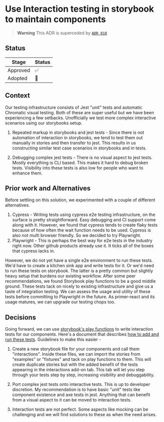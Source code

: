 # Use Interaction testing in storybook to maintain components

> **Warning**
> This ADR is superceded by [`ADR 018`](./adr-018-interaction-tests-revisited.md)

## Status

| Stage    | Status |
| -------- | ------ |
| Approved | ✅     |
| Adopted  | 🚧     |

## Context

Our testing infrastructure consists of Jest "unit" tests and automatic Chromatic visual testing. Both of these are super useful but we have been experiencing a few setbacks.
Unofficially we test more complex interactive scenarios using our storybooks setup.

1. Repeated markup in storybooks and jest tests - Since there is not automation of interaction in storybooks, we tend to test them out manually in stories and then transfer to jest. This results in us constructing similar test case scenarios in storybooks and in tests.

2. Debugging complex jest tests - There is no visual aspect to jest tests. Mostly everything is CLI based. This makes it hard to debug broken tests. Visibility into these tests is also low for people who want to enhance them.

## Prior work and Alternatives

Before settling on this solution, we experimented with a couple of different alternatives.

1. Cypress - Writing tests using cypress e2e testing infrastructure, on the surface is pretty straightforward. Easy debugging and CI support come along with it. However, we found that cypress tends to create flaky tests because of how often the wait function needs to be used. Cypress is also not multi browser friendly. So we decided to try Playwright.
2. Playwright - This is perhaps the best way for e2e tests in the industry right now. Other github products already use it. It ticks all of the boxes that cypress lacks in.

However, we do not yet have a single e2e environment to run these tests. We'd have to create a kitchen sink app and write tests for it. Or we'd need to run these tests on storybook. The latter is a pretty common but slightly heavy setup that burdens our existing workflow.
After some peer recommendations, we found Storybook play functions to be a good middle ground. These tests tack on nicely to existing infrastructure and give us a taste of integration testing. We can assess the usage and utility of these tests before committing to Playwright in the future. As primer-react and its usage matures, we can upgrade our testing chops too.

## Decisions

Going forward, we can use [storybook's play functions](https://storybook.js.org/docs/react/writing-stories/play-function) to write interaction tests for our components. Here's a document that describes [how to add and run these tests](../storybook-tests.md).
Guidelines to make this easier -

1. Create a new storybook file for your components and call them "interactions". Inside these files, we can import the stories from "examples" or "fixtures" and tack on play functions to them. This will create duplicate stories but with the added benefit of the tests appearing in the interactions add-on tab. This tab will let you step through your tests step by step, increasing visibility and debuggability.

2. Port complex jest tests onto interactive tests. This is up to developer discretion. My recommendation is to have basic "unit" tests like component existence and axe tests in jest. Anything that can benefit from a visual aspect to it can be moved to interaction tests.

3. Interaction tests are not perfect. Some aspects like mocking can be challenging and we will find solutions to these as when the need arises.

